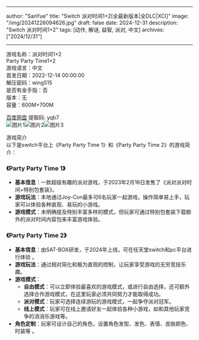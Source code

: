 
---
author: "SanYue"
title: "Switch 派对时间1+2[全最新版本|全DLC|XCI]"
image: "/img/20241226094626.jpg"
draft: false
date: 2024-12-31
description: "Switch 派对时间1+2"
tags: [动作, 解谜, 益智, 派对, 中文]
archives: ["2024/12/31"]

---

游戏名称：派对时间1+2   
Party Party Time1+2    
游戏语言：中文  
首发日期：2022-12-14 00:00:00  
解压密码：wing515  
是否有金手指：否  
版本：无   
容量：600M+700M

[百度网盘](https://pan.baidu.com/s/1dDhizVBy-0rqJrE7elOBdw) 提取码: yqb7  
![图片1](/img/b6b0a6.jpg)![图片2](/img/65705b.jpg)![图片3](/img/597eed.jpg)  

游戏简介  
以下是switch平台上《Party Party Time 1》和《Party Party Time 2》的游戏简介：

### 《Party Party Time 1》
- **基本信息**：一款超级有趣的派对游戏，于2023年2月16日发售了《派对派对时间+特别包套装》。
- **游戏玩法**：本地通过Joy-Con最多可6名玩家一起游戏，操作简单易上手，玩家可以体验各种直观、易玩的小游戏。
- **游戏模式**：未明确提及特别丰富多样的模式，但玩家可通过特别包套装下载额外的派对时间内容包来丰富游戏体验。

### 《Party Party Time 2》
- **基本信息**：由SAT-BOX研发，于2024年上线，可在任天堂switch和pc平台进行体验 。
- **游戏玩法**：通过相对简化和极为直观的控制，让玩家享受游戏的无穷竞技乐趣。
- **游戏模式**：
    - **自由模式**：可以立即体验最喜欢的游戏模式，或进行自由选择，还可额外选择合作游戏模式，在这里玩家必须共同努力才能取得成功。
    - **派对模式**：玩家可选择连续游玩的游戏模式，一起争夺派对冠军。
    - **线上模式**：玩家可在线上邀请好友一起体验各种小游戏，如和其他玩家竞争的消消乐游戏等。
- **角色定制**：玩家可设计自己的角色，设置角色发型、发色、表情、皮肤颜色、时装等 。
